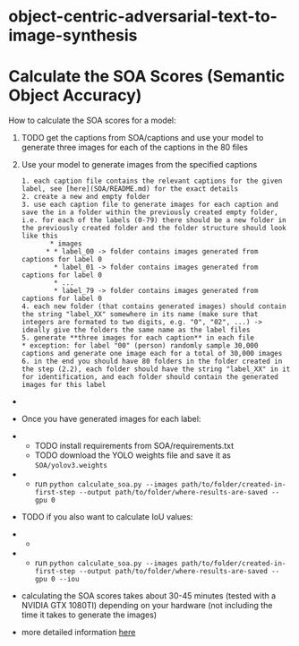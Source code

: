 # object-centric-adversarial-text-to-image-synthesis

# Calculate the SOA Scores (Semantic Object Accuracy)

How to calculate the SOA scores for a model:

1. TODO get the captions from SOA/captions and use your model to generate three images for each of the captions in the 80 files

2. Use your model to generate images from the specified captions

       1. each caption file contains the relevant captions for the given label, see [here](SOA/README.md) for the exact details
       2. create a new and empty folder 
       3. use each caption file to generate images for each caption and save the in a folder within the previously created empty folder, i.e. for each of the labels (0-79) there should be a new folder in the previously created folder and the folder structure should look like this
              * images
             * * label_00 -> folder contains images generated from captions for label 0
               * label_01 -> folder contains images generated from captions for label 0
               * ...
               * label_79 -> folder contains images generated from captions for label 0
       4. each new folder (that contains generated images) should contain the string "label_XX" somewhere in its name (make sure that integers are formated to two digits, e.g. "0", "02", ...) -> ideally give the folders the same name as the label files
       5. generate **three images for each caption** in each file
       * exception: for label "00" (person) randomly sample 30,000 captions and generate one image each for a total of 30,000 images
       6. in the end you should have 80 folders in the folder created in the step (2.2), each folder should have the string "label_XX" in it for identification, and each folder should contain the generated images for this label



* 

* Once you have generated images for each label:
* * TODO install requirements from SOA/requirements.txt
  * TODO download the YOLO weights file and save it as ``SOA/yolov3.weights``
* * run ``python calculate_soa.py --images path/to/folder/created-in-first-step --output path/to/folder/where-results-are-saved --gpu 0``
* TODO if you also want to calculate IoU values:
* * 
* * run ``python calculate_soa.py --images path/to/folder/created-in-first-step --output path/to/folder/where-results-are-saved --gpu 0 --iou``
* calculating the SOA scores takes about 30-45 minutes (tested with a NVIDIA GTX 1080TI) depending on your hardware (not including the time it takes to generate the images)
* more detailed information [here](SOA/README.md)
